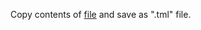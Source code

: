 Copy contents of [file](https://github.com/CardinalPath/gtm-template-ga-queryparam-stripper/blob/main/template.tml) and save as ".tml" file.
